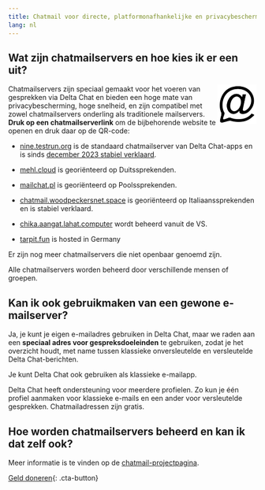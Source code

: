 ```yaml
---
title: Chatmail voor directe, platformonafhankelijke en privacybeschermende gesprekken
lang: nl
---
```



## Wat zijn chatmailservers en hoe kies ik er een uit?

<img alt="Chatmail logo" src="../assets/logos/chatmail.svg" width="80" style="float:right;" />

Chatmailservers zijn speciaal gemaakt voor het voeren van gesprekken via Delta Chat 
en bieden een hoge mate van privacybescherming, hoge snelheid, 
en zijn compatibel met zowel chatmailservers onderling als traditionele mailservers. 
**Druk op een chatmailserverlink** om de bijbehorende website te openen en druk daar op de QR-code: 

- [nine.testrun.org](https://nine.testrun.org) is de standaard chatmailserver
  van Delta Chat-apps en is sinds [december 2023 stabiel verklaard](https://delta.chat/en/2023-12-13-chatmail).

- [mehl.cloud](https://mehl.cloud) is georiënteerd op Duitssprekenden.

- [mailchat.pl](https://mailchat.pl) is georiënteerd op Poolssprekenden.

- [chatmail.woodpeckersnet.space](https://chatmail.woodpeckersnest.space/)
is georiënteerd op Italiaanssprekenden
  en is stabiel verklaard.

- [chika.aangat.lahat.computer](https://chika.aangat.lahat.computer/)
  wordt beheerd vanuit de VS.

- [tarpit.fun](https://tarpit.fun) is hosted in Germany

Er zijn nog meer chatmailservers die niet openbaar genoemd zijn.

Alle chatmailservers worden beheerd door verschillende mensen of groepen.


## Kan ik ook gebruikmaken van een gewone e-mailserver?

Ja, je kunt je eigen e-mailadres gebruiken in Delta Chat,
maar we raden aan een **speciaal adres voor gespreksdoeleinden** te gebruiken,
zodat je het overzicht houdt, met name tussen klassieke onversleutelde en versleutelde Delta Chat-berichten.

Je kunt Delta Chat ook gebruiken als klassieke e-mailapp.

Delta Chat heeft ondersteuning voor meerdere profielen. Zo kun je
één profiel aanmaken voor klassieke e-mails en een ander voor
versleutelde gesprekken.
Chatmailadressen zijn gratis.

## Hoe worden chatmailservers beheerd en kan ik dat zelf ook?

Meer informatie is te vinden op de [chatmail-projectpagina](https://chatmail.at). 

[Geld doneren](donate){: .cta-button}
